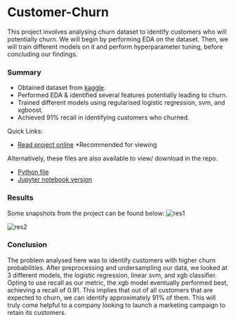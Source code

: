 # Customer-Churn
This project involves analysing churn dataset to identify customers who will potentially churn. We will begin by performing EDA on the dataset. Then, we 
will train different models on it and perform hyperparameter tuning, before concluding our findings.

### Summary
- Obtained dataset from [kaggle](https://www.kaggle.com/blastchar/telco-customer-churn).
- Performed EDA & identified several features potentially leading to churn.
- Trained different models using regularised logistic regression, svm, and xgboost.
- Achieved 91% recall in identifying customers who churned.

Quick Links:
- [Read project online](https://nbviewer.jupyter.org/github/Gianatmaja/Customer-Churn/blob/main/Predicting%20Customer%20Churns%20.ipynb) 
*Recommended for viewing

Alternatively, these files are also available to view/ download in the repo.
- [Python file](https://github.com/Gianatmaja/Customer-Churn/blob/main/Predicting%20Customer%20Churns%20.py)
- [Jupyter notebook version](https://github.com/Gianatmaja/Customer-Churn/blob/main/Predicting%20Customer%20Churns%20.ipynb)

### Results
Some snapshots from the project can be found below:
![res1](https://github.com/Gianatmaja/Statistical-Machine-Learning-in-Python/blob/main/Churn-Prediction/images/Screenshot%202022-10-11%20at%2010.38.18%20AM.png)

![res2](https://github.com/Gianatmaja/Statistical-Machine-Learning-in-Python/blob/main/Churn-Prediction/images/Screenshot%202022-10-11%20at%2010.38.42%20AM.png)

### Conclusion
The problem analysed here was to identify customers with higher churn probabilities. After preprocessing and undersampling our data, we looked at 3 different models, the logistic regression, linear svm, and xgb classifier. Opting to use recall as our metric, the xgb model eventually performed best, achieving a recall of 0.91. This implies that out of all customers that are expected to churn, we can identify approximately 91% of them. This will truly come helpful to a company looking to launch a marketing campaign to retain its customers.

